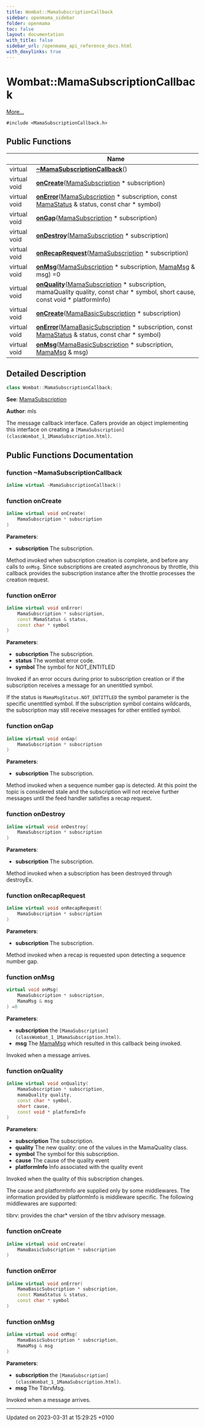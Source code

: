 ```yaml
---
title: Wombat::MamaSubscriptionCallback
sidebar: openmama_sidebar
folder: openmama
toc: false
layout: documentation
with_title: false
sidebar_url: /openmama_api_reference_docs.html
with_doxylinks: true
---
```


# Wombat::MamaSubscriptionCallback



 [More...](#detailed-description)


`#include <MamaSubscriptionCallback.h>`

## Public Functions

|                | Name           |
| -------------- | -------------- |
| virtual | **[~MamaSubscriptionCallback](classWombat_1_1MamaSubscriptionCallback.html#function-~mamasubscriptioncallback)**() |
| virtual void | **[onCreate](classWombat_1_1MamaSubscriptionCallback.html#function-oncreate)**([MamaSubscription](classWombat_1_1MamaSubscription.html) * subscription) |
| virtual void | **[onError](classWombat_1_1MamaSubscriptionCallback.html#function-onerror)**([MamaSubscription](classWombat_1_1MamaSubscription.html) * subscription, const [MamaStatus](classWombat_1_1MamaStatus.html) & status, const char * symbol) |
| virtual void | **[onGap](classWombat_1_1MamaSubscriptionCallback.html#function-ongap)**([MamaSubscription](classWombat_1_1MamaSubscription.html) * subscription) |
| virtual void | **[onDestroy](classWombat_1_1MamaSubscriptionCallback.html#function-ondestroy)**([MamaSubscription](classWombat_1_1MamaSubscription.html) * subscription) |
| virtual void | **[onRecapRequest](classWombat_1_1MamaSubscriptionCallback.html#function-onrecaprequest)**([MamaSubscription](classWombat_1_1MamaSubscription.html) * subscription) |
| virtual void | **[onMsg](classWombat_1_1MamaSubscriptionCallback.html#function-onmsg)**([MamaSubscription](classWombat_1_1MamaSubscription.html) * subscription, [MamaMsg](classWombat_1_1MamaMsg.html) & msg) =0 |
| virtual void | **[onQuality](classWombat_1_1MamaSubscriptionCallback.html#function-onquality)**([MamaSubscription](classWombat_1_1MamaSubscription.html) * subscription, mamaQuality quality, const char * symbol, short cause, const void * platformInfo) |
| virtual void | **[onCreate](classWombat_1_1MamaSubscriptionCallback.html#function-oncreate)**([MamaBasicSubscription](classWombat_1_1MamaBasicSubscription.html) * subscription) |
| virtual void | **[onError](classWombat_1_1MamaSubscriptionCallback.html#function-onerror)**([MamaBasicSubscription](classWombat_1_1MamaBasicSubscription.html) * subscription, const [MamaStatus](classWombat_1_1MamaStatus.html) & status, const char * symbol) |
| virtual void | **[onMsg](classWombat_1_1MamaSubscriptionCallback.html#function-onmsg)**([MamaBasicSubscription](classWombat_1_1MamaBasicSubscription.html) * subscription, [MamaMsg](classWombat_1_1MamaMsg.html) & msg) |

## Detailed Description

```cpp
class Wombat::MamaSubscriptionCallback;
```


**See**: [MamaSubscription](classWombat_1_1MamaSubscription.html)

**Author**: mls 

The message callback interface. Callers provide an object implementing this interface on creating a `[MamaSubscription](classWombat_1_1MamaSubscription.html)`.

## Public Functions Documentation

### function ~MamaSubscriptionCallback

```cpp
inline virtual ~MamaSubscriptionCallback()
```


### function onCreate

```cpp
inline virtual void onCreate(
    MamaSubscription * subscription
)
```


**Parameters**: 

  * **subscription** The subscription. 


Method invoked when subscription creation is complete, and before any calls to `onMsg`. Since subscriptions are created asynchronous by throttle, this callback provides the subscription instance after the throttle processes the creation request.


### function onError

```cpp
inline virtual void onError(
    MamaSubscription * subscription,
    const MamaStatus & status,
    const char * symbol
)
```


**Parameters**: 

  * **subscription** The subscription. 
  * **status** The wombat error code. 
  * **symbol** The symbol for NOT_ENTITLED 


Invoked if an error occurs during prior to subscription creation or if the subscription receives a message for an unentitled symbol.

If the status is `MamaMsgStatus.NOT_ENTITTLED` the symbol parameter is the specific unentitled symbol. If the subscription symbol contains wildcards, the subscription may still receive messages for other entitled symbol.


### function onGap

```cpp
inline virtual void onGap(
    MamaSubscription * subscription
)
```


**Parameters**: 

  * **subscription** The subscription. 


Method invoked when a sequence number gap is detected. At this point the topic is considered stale and the subscription will not receive further messages until the feed handler satisfies a recap request.


### function onDestroy

```cpp
inline virtual void onDestroy(
    MamaSubscription * subscription
)
```


**Parameters**: 

  * **subscription** The subscription. 


Method invoked when a subscription has been destroyed through destroyEx. 


### function onRecapRequest

```cpp
inline virtual void onRecapRequest(
    MamaSubscription * subscription
)
```


**Parameters**: 

  * **subscription** The subscription. 


Method invoked when a recap is requested upon detecting a sequence number gap.


### function onMsg

```cpp
virtual void onMsg(
    MamaSubscription * subscription,
    MamaMsg & msg
) =0
```


**Parameters**: 

  * **subscription** the `[MamaSubscription](classWombat_1_1MamaSubscription.html)`. 
  * **msg** The [MamaMsg](classWombat_1_1MamaMsg.html) which resulted in this callback being invoked. 


Invoked when a message arrives.


### function onQuality

```cpp
inline virtual void onQuality(
    MamaSubscription * subscription,
    mamaQuality quality,
    const char * symbol,
    short cause,
    const void * platformInfo
)
```


**Parameters**: 

  * **subscription** The subscription. 
  * **quality** The new quality: one of the values in the MamaQuality class. 
  * **symbol** The symbol for this subscription. 
  * **cause** The cause of the quality event 
  * **platformInfo** Info associated with the quality event


Invoked when the quality of this subscription changes.


The cause and platformInfo are supplied only by some middlewares. The information provided by platformInfo is middleware specific. The following middlewares are supported:

tibrv: provides the char* version of the tibrv advisory message. 


### function onCreate

```cpp
inline virtual void onCreate(
    MamaBasicSubscription * subscription
)
```


### function onError

```cpp
inline virtual void onError(
    MamaBasicSubscription * subscription,
    const MamaStatus & status,
    const char * symbol
)
```


### function onMsg

```cpp
inline virtual void onMsg(
    MamaBasicSubscription * subscription,
    MamaMsg & msg
)
```


**Parameters**: 

  * **subscription** the `[MamaSubscription](classWombat_1_1MamaSubscription.html)`. 
  * **msg** The TibrvMsg. 


Invoked when a message arrives.


-------------------------------

Updated on 2023-03-31 at 15:29:25 +0100